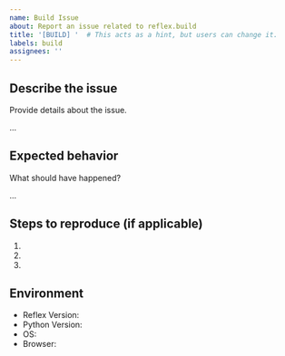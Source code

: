 ```yaml
---
name: Build Issue
about: Report an issue related to reflex.build
title: '[BUILD] '  # This acts as a hint, but users can change it.
labels: build
assignees: ''
---
```



## Describe the issue
Provide details about the issue.

...

## Expected behavior
What should have happened?

...

## Steps to reproduce (if applicable)
1. 
2. 
3. 

## Environment
- Reflex Version:
- Python Version:
- OS:
- Browser: 